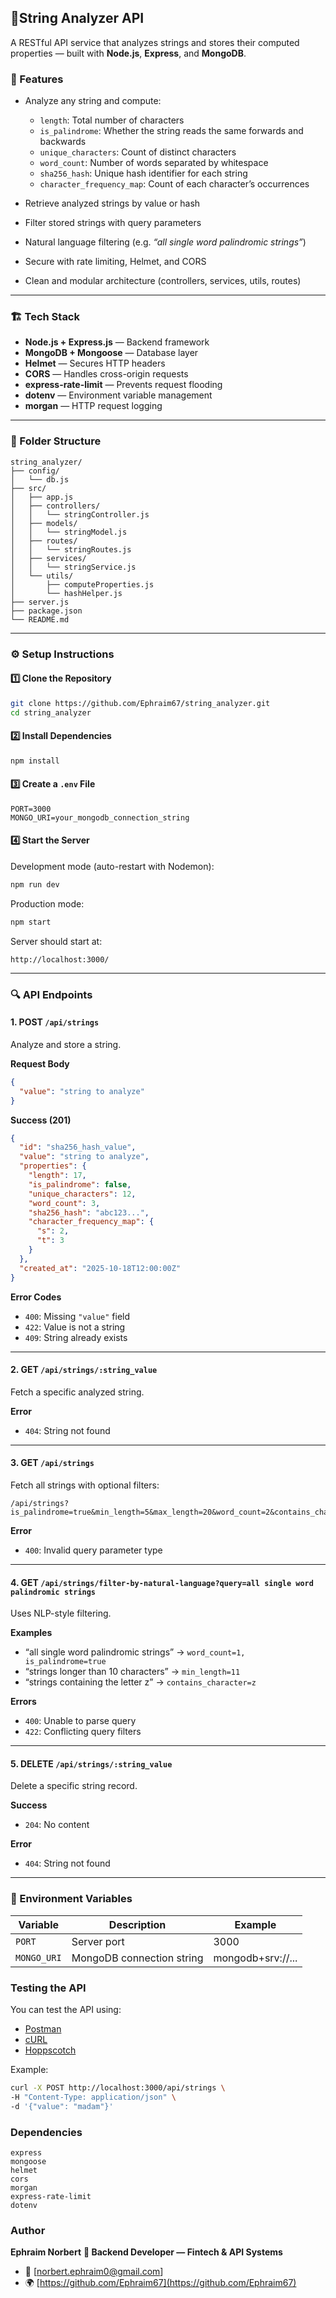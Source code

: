 ## 🧠String Analyzer API

A RESTful API service that analyzes strings and stores their computed properties — built with **Node.js**, **Express**, and **MongoDB**.



### 🚀 Features

* Analyze any string and compute:

  * `length`: Total number of characters
  * `is_palindrome`: Whether the string reads the same forwards and backwards
  * `unique_characters`: Count of distinct characters
  * `word_count`: Number of words separated by whitespace
  * `sha256_hash`: Unique hash identifier for each string
  * `character_frequency_map`: Count of each character’s occurrences
* Retrieve analyzed strings by value or hash
* Filter stored strings with query parameters
* Natural language filtering (e.g. *“all single word palindromic strings”*)
* Secure with rate limiting, Helmet, and CORS
* Clean and modular architecture (controllers, services, utils, routes)

---

### 🏗️ Tech Stack

* **Node.js + Express.js** — Backend framework
* **MongoDB + Mongoose** — Database layer
* **Helmet** — Secures HTTP headers
* **CORS** — Handles cross-origin requests
* **express-rate-limit** — Prevents request flooding
* **dotenv** — Environment variable management
* **morgan** — HTTP request logging

---

### 📁 Folder Structure

```
string_analyzer/
├── config/
│   └── db.js
├── src/
│   ├── app.js
│   ├── controllers/
│   │   └── stringController.js
│   ├── models/
│   │   └── stringModel.js
│   ├── routes/
│   │   └── stringRoutes.js
│   ├── services/
│   │   └── stringService.js
│   └── utils/
│       ├── computeProperties.js
│       └── hashHelper.js
├── server.js
├── package.json
└── README.md
```

---

### ⚙️ Setup Instructions

#### 1️⃣ Clone the Repository

```bash
git clone https://github.com/Ephraim67/string_analyzer.git
cd string_analyzer
```

#### 2️⃣ Install Dependencies

```bash
npm install
```

#### 3️⃣ Create a `.env` File

```
PORT=3000
MONGO_URI=your_mongodb_connection_string
```

#### 4️⃣ Start the Server

Development mode (auto-restart with Nodemon):

```bash
npm run dev
```

Production mode:

```bash
npm start
```

Server should start at:

```
http://localhost:3000/
```

---

### 🔍 API Endpoints

#### 1. **POST** `/api/strings`

Analyze and store a string.

**Request Body**

```json
{
  "value": "string to analyze"
}
```

**Success (201)**

```json
{
  "id": "sha256_hash_value",
  "value": "string to analyze",
  "properties": {
    "length": 17,
    "is_palindrome": false,
    "unique_characters": 12,
    "word_count": 3,
    "sha256_hash": "abc123...",
    "character_frequency_map": {
      "s": 2,
      "t": 3
    }
  },
  "created_at": "2025-10-18T12:00:00Z"
}
```

**Error Codes**

* `400`: Missing `"value"` field
* `422`: Value is not a string
* `409`: String already exists

---

#### 2. **GET** `/api/strings/:string_value`

Fetch a specific analyzed string.

**Error**

* `404`: String not found

---

#### 3. **GET** `/api/strings`

Fetch all strings with optional filters:

```
/api/strings?is_palindrome=true&min_length=5&max_length=20&word_count=2&contains_character=a
```

**Error**

* `400`: Invalid query parameter type

---

#### 4. **GET** `/api/strings/filter-by-natural-language?query=all single word palindromic strings`

Uses NLP-style filtering.

**Examples**

* “all single word palindromic strings” → `word_count=1, is_palindrome=true`
* “strings longer than 10 characters” → `min_length=11`
* “strings containing the letter z” → `contains_character=z`

**Errors**

* `400`: Unable to parse query
* `422`: Conflicting query filters

---

#### 5. **DELETE** `/api/strings/:string_value`

Delete a specific string record.

**Success**

* `204`: No content

**Error**

* `404`: String not found

---

### 🧩 Environment Variables

| Variable    | Description               | Example           |
| ----------- | ------------------------- | ----------------- |
| `PORT`      | Server port               | 3000              |
| `MONGO_URI` | MongoDB connection string | mongodb+srv://... |



### Testing the API

You can test the API using:

* [Postman](https://www.postman.com/)
* [cURL](https://curl.se/)
* [Hoppscotch](https://hoppscotch.io)

Example:

```bash
curl -X POST http://localhost:3000/api/strings \
-H "Content-Type: application/json" \
-d '{"value": "madam"}'
```



### Dependencies

```
express
mongoose
helmet
cors
morgan
express-rate-limit
dotenv
```



### Author

**Ephraim Norbert**
**💼 Backend Developer — Fintech & API Systems**
* 📧 [norbert.ephraim0@gmail.com]
* 🌍 [https://github.com/Ephraim67](https://github.com/Ephraim67)



